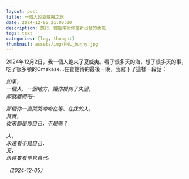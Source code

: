 ```yaml
---
layout: post
title: 一個人的夏威夷之旅
date: 2024-12-05 21:00:00
description: 旅行，總能帶給你重新出發的勇氣
tags: text
categories: [log, thought]
thumbnail: assets/img/HNL_bunny.jpg
---
```


2024年12月2日，我一個人跑來了夏威夷。看了很多天的海，想了很多天的事，吃了很多頓的Omakase...在賓館待的最後一晚，我冩下了這樣一段話：

*如果，* <br>
*一個人、一個地方，讓你攢夠了失望，* <br>
*那就離開吧~*

*那個你一直哭哭啼啼在等、在找的人，* <br>
*其實，* <br>
*從來都是你自己，不是嗎？*

*人，* <br>
*永遠看不見自己，* <br>
*又，* <br>
*永遠隻看得見自己。*

*（2024-12-05）*


